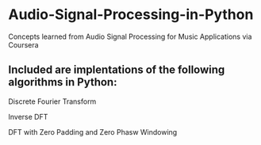 # Audio-Signal-Processing-in-Python
Concepts learned from Audio Signal Processing for Music Applications via Coursera


## Included are implentations of the following algorithms in Python:
Discrete Fourier Transform

Inverse DFT

DFT with Zero Padding and Zero Phasw Windowing 
